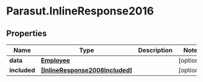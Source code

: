 # Parasut.InlineResponse2016

## Properties
Name | Type | Description | Notes
------------ | ------------- | ------------- | -------------
**data** | [**Employee**](Employee.md) |  | [optional] 
**included** | [**[InlineResponse2008Included]**](InlineResponse2008Included.md) |  | [optional] 


